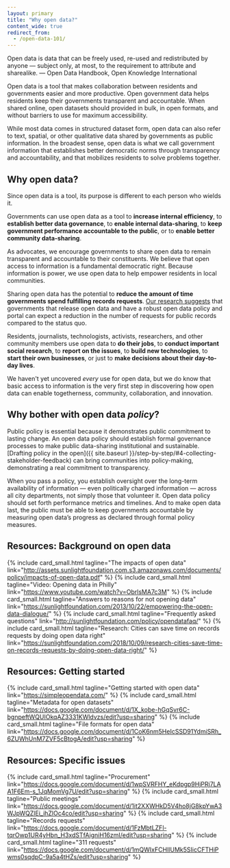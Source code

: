 ```yaml
---
layout: primary
title: "Why open data?"
content_wide: true
redirect_from:
  - /open-data-101/
---
```


<div class="testimonial-blockquote">
Open data is data that can be freely used, re-used and redistributed by anyone — subject only, at most, to the requirement to attribute and sharealike.
<span>— Open Data Handbook, Open Knowledge International</span>
</div>

Open data is a tool that makes collaboration between residents and governments easier and more productive. Open government data helps residents keep their governments transparent and accountable. When shared online, open datasets should provided in bulk, in open formats, and without barriers to use for maximum accessibility.

While most data comes in structured dataset form, open data can also refer to text, spatial, or other qualitative data shared by governments as public information. In the broadest sense, open data is what we call government information that establishes better democratic norms through transparency and accountability, and that mobilizes residents to solve problems together.

## Why open data?

Since open data is a tool, its purpose is different to each person who wields it.

Governments can use open data as a tool to **increase internal efficiency**, to **establish better data governance**, to **enable internal data-sharing**, to **keep government performance accountable to the public**, or to **enable better community data-sharing**.

As advocates, we encourage governments to share open data to remain transparent and accountable to their constituents. We believe that open access to information is a fundamental democratic right. Because information is power, we use open data to help empower residents in local communities.

Sharing open data has the potential to **reduce the amount of time governments spend fulfilling records requests**. [Our research suggests](https://sunlightfoundation.com/2018/10/09/research-cities-save-time-on-records-requests-by-doing-open-data-right/) that governments that release open data and have a robust open data policy and portal can expect a reduction in the number of requests for public records compared to the status quo.

Residents, journalists, technologists, activists, researchers, and other community members use open data to **do their jobs**, to **conduct important social research**, to **report on the issues**, to **build new technologies**, to **start their own businesses**, or just to **make decisions about their day-to-day lives**.

We haven't yet uncovered _every_ use for open data, but we do know that basic access to information is the very first step in discovering how open data can enable togetherness, community, collaboration, and innovation.


## Why bother with open data _policy_?

Public policy is essential because it demonstrates public commitment to lasting change. An open data policy should establish formal governance processes to make public data-sharing institutional and sustainable. [Drafting policy in the open]({{ site.baseurl }}/step-by-step/#4-collecting-stakeholder-feedback) can bring communities into policy-making, demonstrating a real commitment to transparency.

When you pass a policy, you establish oversight over the long-term availability of information — even politically charged information — across all city departments, not simply those that volunteer it. Open data policy should set forth performance metrics and timelines. And to make open data last, the public must be able to keep governments accountable by measuring open data’s progress as declared through formal policy measures.

## Resources: Background on open data

{% include card_small.html
 tagline="The impacts of open data"
 link="http://assets.sunlightfoundation.com.s3.amazonaws.com/documents/policy/impacts-of-open-data.pdf"
%}
{% include card_small.html
 tagline="Video: Opening data in Philly"
 link="https://www.youtube.com/watch?v=ObrlsMA7c3M"
%}
{% include card_small.html
 tagline="Answers to reasons for not opening data"
 link="https://sunlightfoundation.com/2013/10/22/empowering-the-open-data-dialogue/"
%}
{% include card_small.html
 tagline="Frequently asked questions"
 link="http://sunlightfoundation.com/policy/opendatafaq/"
%}
{% include card_small.html
 tagline="Research: Cities can save time on records requests by doing open data right"
 link="https://sunlightfoundation.com/2018/10/09/research-cities-save-time-on-records-requests-by-doing-open-data-right/"
%}


## Resources: Getting started

{% include card_small.html
 tagline="Getting started with open data"
 link="https://simpleopendata.com/"
%}
{% include card_small.html
 tagline="Metadata for open datasets"
 link="https://docs.google.com/document/d/1X_kobe-hGqSvr6C-bgnpeftWQUIOkqAZ3331KWldvzs/edit?usp=sharing"
%}
{% include card_small.html
 tagline="File formats for open data"
 link="https://docs.google.com/document/d/1CoK6nm5HeIcSSD91YdmiSRh_6ZUWhUnM7ZVF5cBtogA/edit?usp=sharing"
%}

## Resources: Specific issues

{% include card_small.html
 tagline="Procurement"
 link="https://docs.google.com/document/d/1wpSVRFHY_eKdpgp9HjPRj7LAA1F6Em-s_1JqMomVg7U/edit?usp=sharing"
%}
{% include card_small.html
 tagline="Public meetings"
 link="https://docs.google.com/document/d/1it2XXWHkD5V4ho8jG8kpYwA3WJpWQZlEi_ihZlOc4co/edit?usp=sharing"
%}
{% include card_small.html
 tagline="Records requests"
 link="https://docs.google.com/document/d/1FzMbtLZFl-tqrOwp1UR4yHbn_H3xdSTfAigniH16zmI/edit?usp=sharing"
%}
{% include card_small.html
 tagline="311 requests"
 link="https://docs.google.com/document/d/1mQWIxFCHIlUMk5SIicCFTHiPwms0sqdpC-9a5a4tHZs/edit?usp=sharing"
%}

<!-- ### The issues

{% include card.html
 image_src="none"
 tagline="Issue 1"
 link="https://www.youtube.com/watch?v=ObrlsMA7c3M"
%}
{% include card.html
 image_src="none"
 tagline="Issue 2"
 link="http://assets.sunlightfoundation.com.s3.amazonaws.com/documents/policy/impacts-of-open-data.pdf"
%}
{% include card.html
 image_src="none"
 tagline="Issue 3"
 link="http://sunlightfoundation.com/policy/opendatafaq/"
%}
{% include card.html
 image_src="none"
 tagline="Issue 3"
 link="https://docs.google.com/a/sunlightfoundation.com/document/d/17HOulBk4-2w3aaqJmY-eFuyomGScyv7nJyiCvYCHwx0/edit?usp=sharing"
%} -->

<!--
- [Video: Opening data in Philly](https://www.youtube.com/watch?v=ObrlsMA7c3M)
- [Impacts of open data](http://assets.sunlightfoundation.com.s3.amazonaws.com/documents/policy/impacts-of-open-data.pdf)
- [Frequently asked questions](http://sunlightfoundation.com/policy/opendatafaq/)
- [50+ reasons not to release open data](https://docs.google.com/a/sunlightfoundation.com/document/d/17HOulBk4-2w3aaqJmY-eFuyomGScyv7nJyiCvYCHwx0/edit?usp=sharing)
- Issue Briefing: Metadata
- Issue Briefing: 311 data
- [list out all of the issue briefings]
-->

<!-- Create table of contents -->
<script src="{{ site.baseurl }}/assets/js/create-toc-from-headings.js"></script>

<!-- TEMPORARY WORKAROUND -->
<script>
$('.testimonial-blockquote span')[0].innerHTML = '— <a href="http://opendatahandbook.org/guide/en/what-is-open-data/" target="_blank">Open Data Handbook</a>, Open Knowledge International'
</script>
